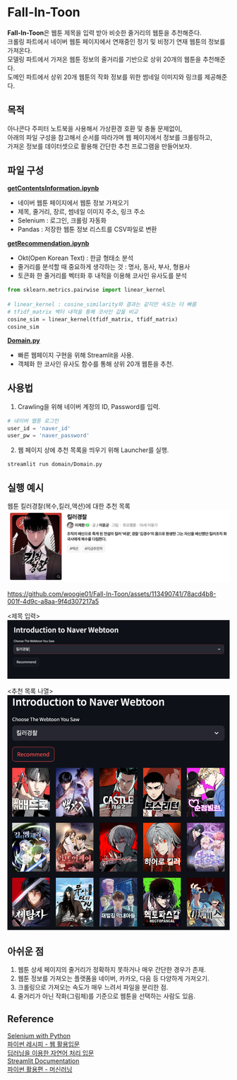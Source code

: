 # Fall-In-Toon
**Fall-In-Toon**은 웹툰 제목을 입력 받아 비슷한 줄거리의 웹툰을 추천해준다.  
크롤링 파트에서 네이버 웹툰 페이지에서 연재중인 정기 및 비정기 연재 웹툰의 정보를 가져온다.  
모델링 파트에서 가져온 웹툰 정보의 줄거리를 기반으로 상위 20개의 웹툰을 추천해준다.  
도메인 파트에서 상위 20개 웹툰의 작화 정보를 위한 썸네일 이미지와 링크를 제공해준다.

## 목적
아나콘다 주피터 노트북을 사용해서 가상환경 호환 및 충돌 문제없이,  
아래의 파일 구성을 참고해서 순서를 따라가며 웹 페이지에서 정보를 크롤링하고,  
가져온 정보를 데이터셋으로 활용해 간단한 추천 프로그램을 만들어보자.

## 파일 구성
**[getContentsInformation.ipynb](https://github.com/woogie01/Fall-In-Toon/blob/d330bc34a1e76ab360aff26bebd46abf0aeb5be3/crawling/getContentsInformation.ipynb)**
- 네이버 웹툰 페이지에서 웹툰 정보 가져오기
- 제목, 줄거리, 장르, 썸네일 이미지 주소, 링크 주소
- Selenium : 로그인, 크롤링 자동화
- Pandas : 저장한 웹툰 정보 리스트를 CSV파일로 변환

**[getRecommendation.ipynb](https://github.com/woogie01/Fall-In-Toon/blob/f76feb53e613c86f96ef17565d5354888b0fd862/modeling/getRecommendation.ipynb)** 
- Okt(Open Korean Text) : 한글 형태소 분석
- 줄거리를 분석할 때 중요하게 생각하는 것 : 명사, 동사, 부사, 형용사
- 토큰화 한 줄거리를 벡터화 후 내적을 이용해 코사인 유사도를 분석
```python
from sklearn.metrics.pairwise import linear_kernel

# linear_kernel : cosine_similarity와 결과는 같지만 속도는 더 빠름
# tfidf_matrix 벡터 내적을 통해 코사인 값을 비교
cosine_sim = linear_kernel(tfidf_matrix, tfidf_matrix)
cosine_sim
```

**[Domain.py](https://github.com/woogie01/Fall-In-Toon/blob/f9b5f1629c60ac7f67f62421933cc539c8318fff/domain/Domain.py)**  
- 빠른 웹페이지 구현을 위해 Streamlit을 사용.
- 객체화 한 코사인 유사도 함수를 통해 상위 20개 웹툰을 추천.
## 사용법
1. Crawling을 위해 네이버 계정의 ID, Password를 입력.
```python
# 네이버 웹툰 로그인
user_id = 'naver_id'
user_pw = 'naver_password'
```
2. 웹 페이지 상에 추천 목록을 띄우기 위해 Launcher를 실행.
```terminal
streamlit run domain/Domain.py
```

## 실행 예시
웹툰 킬러경찰(복수,킬러,액션)에 대한 추천 목록
<img src="example/killer-0.png">

https://github.com/woogie01/Fall-In-Toon/assets/113490741/78acd4b8-001f-4d9c-a8aa-9f4d307217a5

<제목 입력>
<img src="example/killer-1.png">  

<추천 목록 나열>  
<img src="example/killer-2.png">


## 아쉬운 점
1. 웹툰 상세 페이지의 줄거리가 정확하지 못하거나 매우 간단한 경우가 존재.
1. 웹툰 정보를 가져오는 플랫폼을 네이버, 카카오, 다음 등 다양하게 가져오기.
1. 크롤링으로 가져오는 속도가 매우 느려서 파일을 분리한 점.
1. 줄거리가 아닌 작화(그림체)를 기준으로 웹툰을 선택하는 사람도 있음.

## Reference
[Selenium with Python](https://selenium-python.readthedocs.io/)  
[파이썬 레시피 - 웹 활용입문](https://wikidocs.net/35949)  
[딥러닝을 이용한 자연어 처리 입문](https://wikidocs.net/24603)  
[Streamlit Documentation](https://docs.streamlit.io/library/api-reference/layout)  
[파이썬 활용편 - 머신러닝](https://nadocoding.tistory.com/92)


